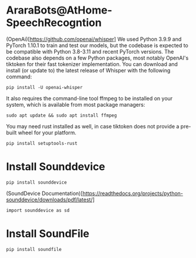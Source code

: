 # AraraBots@AtHome-SpeechRecogntion

(OpenAi)[https://github.com/openai/whisper]
We used Python 3.9.9 and PyTorch 1.10.1 to train and test our models, but the codebase is expected to be compatible with Python 3.8-3.11 and recent PyTorch versions. The codebase also depends on a few Python packages, most notably OpenAI's tiktoken for their fast tokenizer implementation. You can download and install (or update to) the latest release of Whisper with the following command:
```
pip install -U openai-whisper
```

It also requires the command-line tool ffmpeg to be installed on your system, which is available from most package managers:
```
sudo apt update && sudo apt install ffmpeg
```

You may need rust installed as well, in case tiktoken does not provide a pre-built wheel for your platform.
```
pip install setuptools-rust
```

# Install Sounddevice

```
pip install sounddevice
```

(SoundDevice Documentation)[https://readthedocs.org/projects/python-sounddevice/downloads/pdf/latest/]
```
import sounddevice as sd
```

# Install SoundFile

```
pip install soundfile
```